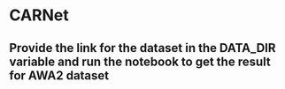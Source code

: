 # CARNet
## Provide the link for the dataset in the DATA_DIR variable and run the notebook to get the result for AWA2 dataset
